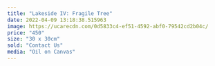 ```yaml
---
title: "Lakeside IV: Fragile Tree"
date: 2022-04-09 13:18:38.515963
image: https://ucarecdn.com/0d5833c4-ef51-4592-abf0-79542cd2b04c/
price: "450"
size: "30 x 30cm"
sold: "Contact Us"
media: "Oil on Canvas"
---
```


